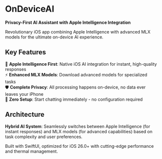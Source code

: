 # OnDeviceAI 

**Privacy-First AI Assistant with Apple Intelligence Integration**

Revolutionary iOS app combining Apple Intelligence with advanced MLX models for the ultimate on-device AI experience.

## Key Features

🧠 **Apple Intelligence First**: Native iOS AI integration for instant, high-quality responses  
⚡ **Enhanced MLX Models**: Download advanced models for specialized tasks  
🛡️ **Complete Privacy**: All processing happens on-device, no data ever leaves your iPhone  
🚀 **Zero Setup**: Start chatting immediately - no configuration required  

## Architecture

**Hybrid AI System**: Seamlessly switches between Apple Intelligence (for instant responses) and MLX models (for advanced capabilities) based on task complexity and user preferences.

Built with SwiftUI, optimized for iOS 26.0+ with cutting-edge performance and thermal management.
